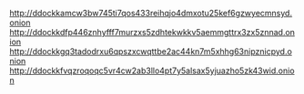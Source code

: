 http://ddockkamcw3bw745ti7qos433reihqjo4dmxotu25kef6gzwyecmnsyd.onion
http://ddockkdfp446znhyfff7murzxs5zdhtekwkkv5aemmgttrx3zx5znnad.onion
http://ddockkgq3tadodrxu6qpszxcwqttbe2ac44kn7m5xhhg63nipznicpyd.onion
http://ddockkfvqzroqoqc5vr4cw2ab3llo4pt7y5alsax5yjuazho5zk43wid.onion
